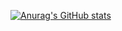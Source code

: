 [![Anurag's GitHub stats](https://github-readme-stats.vercel.app/api?username=KentaKamikokuryo)](https://github.com/EthanJamesLew/github-readme-stats-academic)

